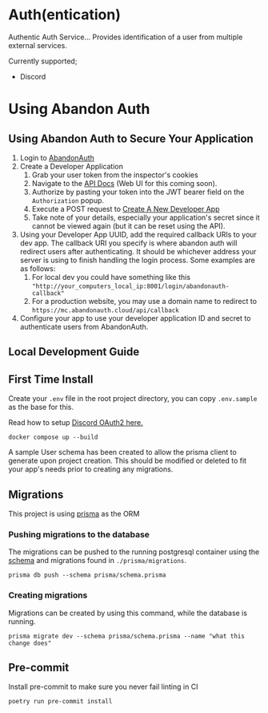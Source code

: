 # Auth(entication)

Authentic Auth Service... Provides identification of a user from multiple external services.

Currently supported;
- Discord


# Using Abandon Auth

## Using Abandon Auth to Secure Your Application

1. Login to [AbandonAuth](https://auth.abandontech.cloud)
2. Create a Developer Application
   1. Grab your user token from the inspector's cookies
   2. Navigate to the [API Docs](https://auth.abandontech.cloud/docs#/) (Web UI for this coming soon).
   3. Authorize by pasting your token into the JWT bearer field on the `Authorization` popup.
   4. Execute a POST request to [Create A New Developer App](https://auth.abandontech.cloud/docs#/Developer%20Applications/create_developer_application_developer_application_post)
   5. Take note of your details, especially your application's secret since it cannot be viewed again (but it can be reset using the API).
3. Using your Developer App UUID, add the required callback URIs to your dev app. The callback URI you specify is where abandon auth will redirect users after authenticating. It should be whichever address your server is using to finish handling the login process.  Some examples are as follows:
   1. For local dev you could have something like this `"http://your_computers_local_ip:8001/login/abandonauth-callback"`
   2. For a production website, you may use a domain name to redirect to `https://mc.abandonauth.cloud/api/callback`
4. Configure your app to use your developer application ID and secret to authenticate users from AbandonAuth.



## Local Development Guide

## First Time Install

Create your `.env` file in the root project directory, you can copy `.env.sample` as the base for this.

Read how to setup [Discord OAuth2 here.](./docs/DISCORD-OAUTH2.md)

`docker compose up --build`

A sample User schema has been created to allow the prisma client to generate upon project creation. This should be
modified or deleted to fit your app's needs prior to creating any migrations.

## Migrations
This project is using [prisma](https://www.prisma.io/) as the ORM

### Pushing migrations to the database
The migrations can be pushed to the running postgresql container using the
[schema](./prisma/schema.prisma) and migrations found in `./prisma/migrations`.

```shell
prisma db push --schema prisma/schema.prisma
```

### Creating migrations
Migrations can be created by using this command, while the database is running.

```shell
prisma migrate dev --schema prisma/schema.prisma --name "what this change does"
```

## Pre-commit
Install pre-commit to make sure you never fail linting in CI
```shell
poetry run pre-commit install
```
